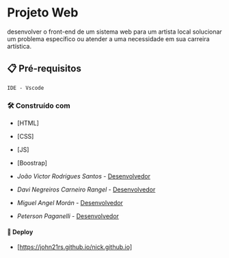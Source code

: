 # Projeto Web

desenvolver o front-end de um sistema web para um artista local solucionar um problema específico ou atender a uma necessidade em sua carreira artística.

## 📋 Pré-requisitos

```
IDE - Vscode
```

### 🛠️ Construído com

- [HTML]
- [CSS]
- [JS]
- [Boostrap]

- _João Victor Rodrigues Santos_ - [Desenvolvedor](https://github.com/John21rs)
- _Davi Negreiros Carneiro Rangel_ - [Desenvolvedor](https://github.com/DaviRangel01)
- _Miguel Angel Morán_ - [Desenvolvedor](https://github.com/Angel-85)
- _Peterson Paganelli_ - [Desenvolvedor](https://github.com/Peterson-Paganelli)

#### 🚀 Deploy

- [https://john21rs.github.io/nick.github.io]
